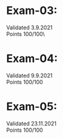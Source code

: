 # Exam-03:
Validated 3.9.2021\
Points 100/100\
# Exam-04:
Validated 9.9.2021\
Points 100/100
# Exam-05:
Validated 23.11.2021\
Points 100/100
